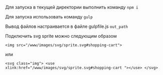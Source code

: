 Для запуска в текущей директории выполнить команду `npm i`

Для запуска использовать команду `gulp`

Вывод файлов настраивается в файле gulpfile.js `out_path` 

Подключить svg sprite можно следующим образом

`<img src="/www/images/svg/sprite.svg#shopping-cart">`

или

`<svg class="img">
    <use xlink:href="/www/images/svg/sprite.svg#shopping-cart "></use>
</svg>`